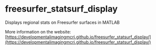 # freesurfer_statsurf_display
Displays regional stats on Freesurfer surfaces in MATLAB

More information on the website: [https://developmentalimagingmcri.github.io/freesurfer_statsurf_display/](https://developmentalimagingmcri.github.io/freesurfer_statsurf_display/)
